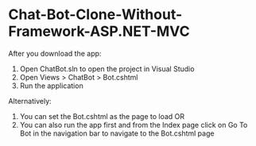 # Chat-Bot-Clone-Without-Framework-ASP.NET-MVC

After you download the app:
1) Open ChatBot.sln to open the project in Visual Studio
2) Open Views > ChatBot > Bot.cshtml
3) Run the application

Alternatively:
1. You can set the Bot.cshtml as the page to load
OR
2. You can also run the app first and from the Index page click on Go To Bot in the navigation bar to navigate to the Bot.cshtml page
